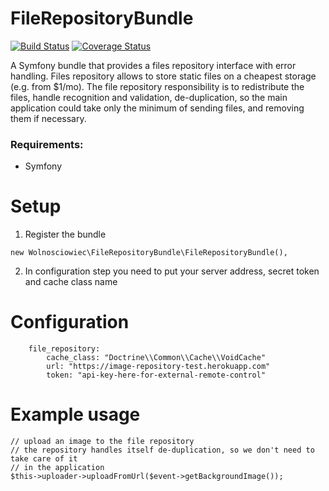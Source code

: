 FileRepositoryBundle
====================

[![Build Status](https://travis-ci.org/Wolnosciowiec/FileRepositoryBundle.svg?branch=master)](https://travis-ci.org/Wolnosciowiec/FileRepositoryBundle)
[![Coverage Status](https://coveralls.io/repos/github/Wolnosciowiec/FileRepositoryBundle/badge.svg?branch=master)](https://coveralls.io/github/Wolnosciowiec/FileRepositoryBundle?branch=master)

A Symfony bundle that provides a files repository interface with error handling.
Files repository allows to store static files on a cheapest storage (e.g. from $1/mo).
The file repository responsibility is to redistribute the files, handle recognition and validation, de-duplication,
so the main application could take only the minimum of sending files, and removing them if necessary.

### Requirements:

- Symfony

Setup
=====

1. Register the bundle

```
new Wolnosciowiec\FileRepositoryBundle\FileRepositoryBundle(),
```

2. In configuration step you need to put your server address, secret token and cache class name

Configuration
=============

```
    file_repository:
        cache_class: "Doctrine\\Common\\Cache\\VoidCache"
        url: "https://image-repository-test.herokuapp.com"
        token: "api-key-here-for-external-remote-control"
```

Example usage
=============

```
// upload an image to the file repository
// the repository handles itself de-duplication, so we don't need to take care of it
// in the application
$this->uploader->uploadFromUrl($event->getBackgroundImage());
```
